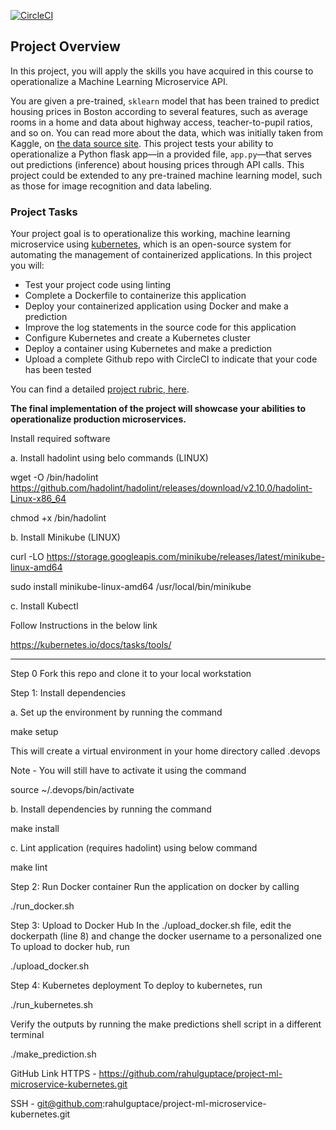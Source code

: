 [![CircleCI](https://dl.circleci.com/status-badge/img/gh/rahulguptace/project-ml-microservice-kubernetes/tree/main.svg?style=svg)](https://dl.circleci.com/status-badge/redirect/gh/rahulguptace/project-ml-microservice-kubernetes/tree/main)

## Project Overview

In this project, you will apply the skills you have acquired in this course to operationalize a Machine Learning Microservice API. 

You are given a pre-trained, `sklearn` model that has been trained to predict housing prices in Boston according to several features, such as average rooms in a home and data about highway access, teacher-to-pupil ratios, and so on. You can read more about the data, which was initially taken from Kaggle, on [the data source site](https://www.kaggle.com/c/boston-housing). This project tests your ability to operationalize a Python flask app—in a provided file, `app.py`—that serves out predictions (inference) about housing prices through API calls. This project could be extended to any pre-trained machine learning model, such as those for image recognition and data labeling.

### Project Tasks

Your project goal is to operationalize this working, machine learning microservice using [kubernetes](https://kubernetes.io/), which is an open-source system for automating the management of containerized applications. In this project you will:
* Test your project code using linting
* Complete a Dockerfile to containerize this application
* Deploy your containerized application using Docker and make a prediction
* Improve the log statements in the source code for this application
* Configure Kubernetes and create a Kubernetes cluster
* Deploy a container using Kubernetes and make a prediction
* Upload a complete Github repo with CircleCI to indicate that your code has been tested

You can find a detailed [project rubric, here](https://review.udacity.com/#!/rubrics/2576/view).

**The final implementation of the project will showcase your abilities to operationalize production microservices.**

Install required software

a. Install hadolint using belo commands (LINUX)

wget -O /bin/hadolint https://github.com/hadolint/hadolint/releases/download/v2.10.0/hadolint-Linux-x86_64

chmod +x /bin/hadolint

b. Install Minikube (LINUX)

curl -LO https://storage.googleapis.com/minikube/releases/latest/minikube-linux-amd64

sudo install minikube-linux-amd64 /usr/local/bin/minikube

c. Install Kubectl

Follow Instructions in the below link

https://kubernetes.io/docs/tasks/tools/

---
Step 0
Fork this repo and clone it to your local workstation

Step 1: Install dependencies

a. Set up the environment by running the command

make setup 

This will create a virtual environment in your home directory called .devops

Note - You will still have to activate it using the command

source ~/.devops/bin/activate

b. Install dependencies by running the command

make install

c. Lint application (requires hadolint) using below command

make lint

Step 2: Run Docker container
Run the application on docker by calling 

./run_docker.sh

Step 3: Upload to Docker Hub
In the ./upload_docker.sh file, edit the dockerpath (line 8) and change the docker username to a personalized one
To upload to docker hub, run 

./upload_docker.sh

Step 4: Kubernetes deployment
To deploy to kubernetes, run 

./run_kubernetes.sh

Verify the outputs by running the make predictions shell script in a different terminal

./make_prediction.sh

GitHub Link
HTTPS - 
https://github.com/rahulguptace/project-ml-microservice-kubernetes.git

SSH - 
git@github.com:rahulguptace/project-ml-microservice-kubernetes.git
